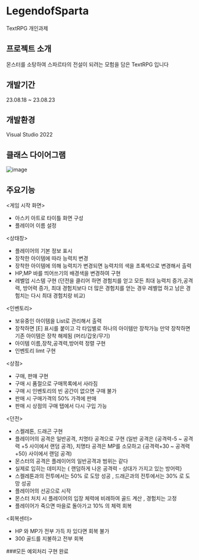 # LegendofSparta
TextRPG 개인과제

## 프로젝트 소개 
몬스터를 소탕하여 스파르타의 전설이 되려는 모험을 담은 TextRPG 입니다 

## 개발기간 
23.08.18 ~ 23.08.23

## 개발환경
Visual Studio 2022

## 클래스 다이어그램
![image](https://github.com/phw97123/LegendofSparta/assets/132995834/edb54cde-b90d-474d-837e-b0a334e1e755)


## 주요기능 
<게임 시작 화면> 
- 아스키 아트로 타이틀 화면 구성
- 플레이어 이름 설정 

<상태창>
- 플레이어의 기본 정보 표시 
- 장착한 아이템에 따라 능력치 변경 
- 장착한 아이템에 의해 능력치가 변경되면 능력치의 색을 초록색으로 변경해서 출력 
- HP,MP 바를 띄어쓰기의 배경색을 변경하여 구현
- 레벨업 시스템 구현 
(던전을 클리어 하면 경험치를 얻고 모든 최대 능력치 증가,공격력, 방어력 증가,
  최대 경험치보다 더 많은 경험치를 얻는 경우 레벨업 하고 남은 경험치는 다시 최대 경험치랑 비교)


<인벤토리>
- 보유중인 아이템을 List로 관리해서 출력 
- 장착하면 [E] 표시를 붙이고 각 타입별로 하나의 아이템만 장착가능
만약 장착하면 기존 아이템은 장착 해제됨 (머리/갑옷/무기)
- 아이템 이름,장착,공격력,방어력 정렬 구현
- 인벤토리 limt 구현

<상점>
- 구매, 판매 구현
- 구매 시 품절으로 구매목록에서 사라짐
- 구매 시 인벤토리의 빈 공간이 없으면 구매 불가
- 판매 시 구매가격의 50% 가격에 판매 
- 판매 시 상점의 구매 탭에서 다시 구입 가능

<던전>
- 스켈레톤, 드래곤 구현 
- 플레이어의 공격은 일반공격, 치명타 공격으로 구현 
(일반 공격은 {공격력-5 ~ 공격력 +5 사이에서 랜덤 공격},
 치명타 공격은  MP를 소모하고 {공격력+30 ~ 공격력+50} 사이에서 랜덤 공격)
- 몬스터의 공격은 플레이어의 일반공격과 범위는 같다 
- 실제로 입히는 데미지는 { 랜덤하게 나온 공격력 - 상대가 가지고 있는 방어력}
- 스켈레톤과의 전투에서는 50% 로 도망 성공 , 드래곤과의 전투에서는 30% 로 도망 성공
- 플레이어의 선공으로 시작 
- 몬스터 처치 시 플레이어의 입장 체력에 비례하여 골드 계산 , 경험치는 고정
- 플레이어가 죽으면 마을로 돌아가고 10% 의 체력 회복 

<회복센터>
- HP 와 MP가 전부 가득 차 있다면 회복 불가 
- 300 골드를 지불하고 전부 회복 

###모든 예외처리 구현 완료



